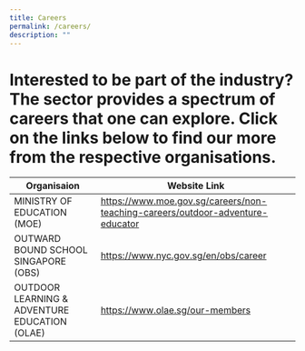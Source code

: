 ```yaml
---
title: Careers
permalink: /careers/
description: ""
---
```

# Interested to be part of the industry? The sector provides a spectrum of careers that one can explore. Click on the links below to find our more from the respective organisations.



| Organisaion | Website Link |
| -------- | -------- |
| MINISTRY OF EDUCATION (MOE) | https://www.moe.gov.sg/careers/non-teaching-careers/outdoor-adventure-educator | 
|OUTWARD BOUND SCHOOL SINGAPORE (OBS) | https://www.nyc.gov.sg/en/obs/career |
| OUTDOOR LEARNING & ADVENTURE EDUCATION (OLAE) | https://www.olae.sg/our-members |
